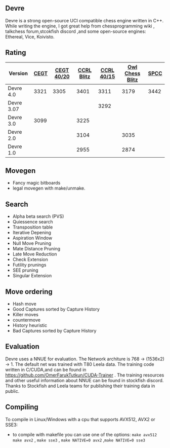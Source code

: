 ## Devre

Devre is a strong open-source UCI compatible chess engine written in C++. While writing the engine, I got great help from chessprogramming wiki , talkchess forum,stcokfish discord ,and some open-source engines: Ethereal, Vice, Koivisto. 

## Rating

| Version  | [CEGT](http://www.cegt.net/40_4_Ratinglist/40_4_single/rangliste.html) | [CEGT 40/20](http://www.cegt.net/40_40%20Rating%20List/40_40%20SingleVersion/rangliste.html) | [CCRL Blitz](http://ccrl.chessdom.com/ccrl/404/) |  [CCRL 40/15](http://ccrl.chessdom.com/ccrl/4040/) | [Owl Chess Blitz](http://chessowl.blogspot.com/)  | [SPCC](https://www.sp-cc.de/)
| ------------- | ------------- |----------|----------|----------|-----------|----------|
| Devre 4.0     | 3321          |   3305   |3401      | 3311     |  3179   | 3442
| Devre 3.07    |               |          |          | 3292     |         |
| Devre 3.0     | 3099          |          |3225      |          |           |
| Devre 2.0     |               |          |3104      |          | 3035     |
| Devre 1.0     |               |          |2955      |          |2874       |


## Movegen

* Fancy magic bitboards
* legal movegen with make/unmake.



## Search
* Alpha beta search (PVS)
* Quiessence search
* Transposition table
* Iterative Depening
* Aspiration Window
* Null Move Pruning
* Mate Distance Pruning
* Late Move Reduction
* Check Extension
* Futility prunings
* SEE pruning
* Singular Extension
## Move ordering
*  Hash move
*  Good Captures sorted by Capture History
*  Killer moves
*  countermove
*  History heuristic
*  Bad Captures sorted  by Capture History


## Evaluation

Devre uses a NNUE for evaluation. The Network architure is 768 -> (1536x2) -> 1.
The default net was trained with T80 Leela data. The training code written in C/CUDA,and can be found in https://github.com/OmerFarukTutkun/CUDA-Trainer .  The training resources and other useful information about NNUE can be found in stockfish discord.
Thanks to Stockfish and Leela teams for publishing their training data in public. 

## Compiling 
 To compile in Linux/Windows with a cpu that supports AVX512, AVX2 or SSE3:
 * to compile with makefile you can use one of the options: ```make avx512``` ```make avx2``` , ```make sse3``` , ```make NATIVE=0 avx2``` ,```make NATIVE=0 sse3```
